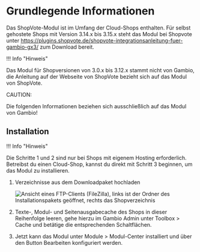 # Grundlegende Informationen 

Das ShopVote-Modul ist im Umfang der Cloud-Shops enthalten. Für selbst gehostete Shops mit Version 3.14.x bis 3.15.x steht das Modul bei Shopvote unter https://plugins.shopvote.de/shopvote-integrationsanleitung-fuer-gambio-gx3/ zum Download bereit.

!!! Info "Hinweis"
	

Das Modul für Shopversionen von 3.0.x bis 3.12.x stammt nicht von Gambio, die Anleitung auf der Webseite von ShopVote bezieht sich auf das Modul von ShopVote.

CAUTION:

Die folgenden Informationen beziehen sich ausschließlich auf das Modul von Gambio!

## Installation 

!!! Info "Hinweis"
	

Die Schritte 1 und 2 sind nur bei Shops mit eigenem Hosting erforderlich. Betreibst du einen Cloud-Shop, kannst du direkt mit Schritt 3 beginnen, um das Modul zu installieren.

1.  Verzeichnisse aus dem Downloadpaket hochladen

    ![](Bilder/shopvote/shopvote-20200206_001.png "Ansicht eines FTP-Clients (FileZilla), links ist der Ordner
                des Installationspakets geöffnet, rechts das
                Shopverzeichnis")

2.  Texte-, Modul- und Seitenausgabecache des Shops in dieser Reihenfolge leeren, gehe hierzu im Gambio Admin unter Toolbox \> Cache und betätige die entsprechenden Schaltflächen.
3.  Jetzt kann das Modul unter Module \> Modul-Center installiert und über den Button Bearbeiten konfiguriert werden.



